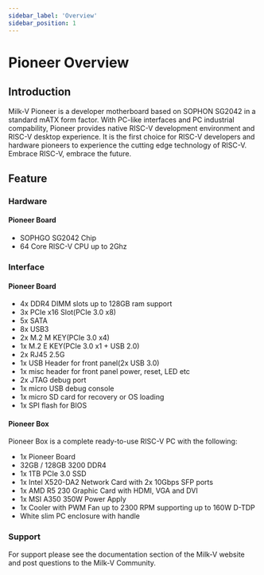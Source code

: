 ```yaml
---
sidebar_label: 'Overview'
sidebar_position: 1
---
```


# Pioneer Overview
## Introduction

Milk-V Pioneer is a developer motherboard based on SOPHON SG2042 in a standard mATX form factor. With PC-like interfaces and PC industrial compability, Pioneer provides native RISC-V development environment and RISC-V desktop experience. It is the first choice for RISC-V developers and hardware pioneers to experience the cutting edge technology of RISC-V. Embrace RISC-V, embrace the future. 

## Feature  

### Hardware

#### Pioneer Board
- SOPHGO SG2042 Chip
- 64 Core RISC-V CPU up to 2Ghz



### Interface

#### Pioneer Board
- 4x DDR4 DIMM slots up to 128GB ram support
- 3x PCIe x16 Slot(PCIe 3.0 x8)
- 5x SATA
- 8x USB3
- 2x M.2 M KEY(PCIe 3.0 x4)
- 1x M.2 E KEY(PCIe 3.0 x1 + USB 2.0)
- 2x RJ45 2.5G
- 1x USB Header for front panel(2x USB 3.0)
- 1x misc header for front panel power, reset, LED etc
- 2x JTAG debug port
- 1x micro USB debug console
- 1x micro SD card for recovery or OS loading
- 1x SPI flash for BIOS

#### Pioneer Box

Pioneer Box is a complete ready-to-use RISC-V PC with the following:

- 1x Pioneer Board
- 32GB / 128GB 3200 DDR4 
- 1x 1TB PCIe 3.0 SSD
- 1x Intel X520-DA2 Network Card with 2x 10Gbps SFP ports
- 1x AMD R5 230 Graphic Card with HDMI, VGA and DVI
- 1x MSI A350 350W Power Apply
- 1x Cooler with PWM Fan up to 2300 RPM supporting up to 160W D-TDP
- White slim PC enclosure with handle

### Support
For support please see the documentation section of the Milk-V website and post questions to the Milk-V Community.

